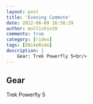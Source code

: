 ```yaml
---
layout: post
title: 'Evening Commute'
date: 2022-06-09 16:58:29
author: multishiv19
comments: true
category: [rides]
tags: [EBikeRide]
description: |
    Gear: Trek Powerfly 5<br/>
---
```


## Gear
Trek Powerfly 5



<div width='100%' class='strava-embed-placeholder' data-embed-type='activity' data-embed-id='7278605829'></div>
<script src='https://strava-embeds.com/embed.js'></script>
